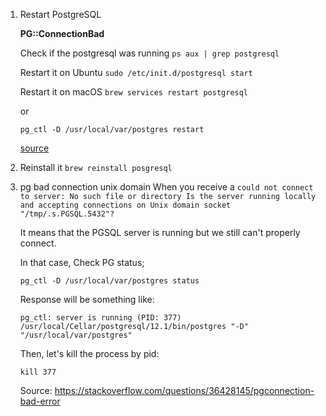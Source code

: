 
1. Restart PostgreSQL

    **PG::ConnectionBad**

    Check if the postgresql was running
    `ps aux | grep postgresql`

    Restart it on Ubuntu
    `sudo /etc/init.d/postgresql start`
    
    Restart it on macOS
    `brew services restart postgresql`
    
    or
    
    `pg_ctl -D /usr/local/var/postgres restart` 
    
    [source](https://stackoverflow.com/questions/42344890/how-to-restart-postgresql-on-os-x)

2. Reinstall it
    `brew reinstall posgresql`

3. pg bad connection unix domain
    When you receive a `could not connect to server: No such file or directory Is the server running locally and accepting connections on Unix domain socket "/tmp/.s.PGSQL.5432"?`

    It means that the PGSQL server is running but we still can't properly connect.

    In that case, Check PG status;

    `pg_ctl -D /usr/local/var/postgres status`
    
    Response will be something like:

    ```
    pg_ctl: server is running (PID: 377)
    /usr/local/Cellar/postgresql/12.1/bin/postgres "-D" "/usr/local/var/postgres"
    ```

    Then, let's kill the process by pid:

    `kill 377`

    Source: https://stackoverflow.com/questions/36428145/pgconnection-bad-error
